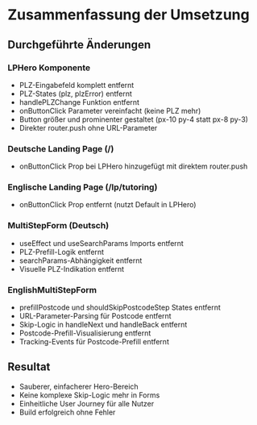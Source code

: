# Zusammenfassung der Umsetzung

## Durchgeführte Änderungen

### LPHero Komponente
- PLZ-Eingabefeld komplett entfernt
- PLZ-States (plz, plzError) entfernt
- handlePLZChange Funktion entfernt
- onButtonClick Parameter vereinfacht (keine PLZ mehr)
- Button größer und prominenter gestaltet (px-10 py-4 statt px-8 py-3)
- Direkter router.push ohne URL-Parameter

### Deutsche Landing Page (/)
- onButtonClick Prop bei LPHero hinzugefügt mit direktem router.push

### Englische Landing Page (/lp/tutoring)
- onButtonClick Prop entfernt (nutzt Default in LPHero)

### MultiStepForm (Deutsch)
- useEffect und useSearchParams Imports entfernt
- PLZ-Prefill-Logik entfernt
- searchParams-Abhängigkeit entfernt
- Visuelle PLZ-Indikation entfernt

### EnglishMultiStepForm
- prefillPostcode und shouldSkipPostcodeStep States entfernt
- URL-Parameter-Parsing für Postcode entfernt
- Skip-Logic in handleNext und handleBack entfernt
- Postcode-Prefill-Visualisierung entfernt
- Tracking-Events für Postcode-Prefill entfernt

## Resultat
- Sauberer, einfacherer Hero-Bereich
- Keine komplexe Skip-Logic mehr in Forms
- Einheitliche User Journey für alle Nutzer
- Build erfolgreich ohne Fehler